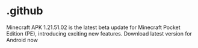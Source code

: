 # .github
Minecraft APK 1.21.51.02 is the latest beta update for Minecraft Pocket Edition (PE), introducing exciting new features. Download latest version for Android now
